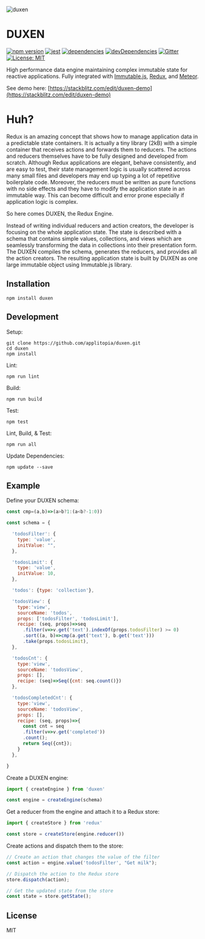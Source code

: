 ![duxen](http://applitopia.github.io/duxen/duxen.svg)

DUXEN
=====
[![npm version](https://badge.fury.io/js/duxen.svg)](https://badge.fury.io/js/duxen)
[![jest](https://img.shields.io/badge/tested_with-jest-brightgreen.svg)](https://facebook.github.io/jest/)
[![dependencies](https://img.shields.io/david/applitopia/duxen.svg)](https://david-dm.org/applitopia/duxen)
[![devDependencies](https://img.shields.io/david/dev/applitopia/duxen.svg)](https://david-dm.org/applitopia/duxen?type=dev)
[![Gitter](https://img.shields.io/gitter/room/applitopia/duxen.svg)](https://gitter.im/duxen/Lobby)
[![License: MIT](https://img.shields.io/badge/license-MIT-blue.svg)](https://opensource.org/licenses/MIT)

High performance data engine maintaining complex immutable state for reactive applications.
Fully integrated with [Immutable.js](https://facebook.github.io/immutable-js/), [Redux](https://redux.js.org), and [Meteor](https://meteor.com).

See demo here: [https://stackblitz.com/edit/duxen-demo](https://stackblitz.com/edit/duxen-demo)

Huh?
====
Redux is an amazing concept that shows how to manage application data in a predictable state containers. It is actually a tiny library (2kB) with a simple container that receives actions and forwards them to reducers. The actions and reducers themselves have to be fully designed and developed from scratch. Although Redux applications are elegant, behave consistently, and are easy to test, their state management logic is usually scattered across many small files and developers may end up typing a lot of repetitive boilerplate code. Moreover, the reducers must be written as pure functions with no side effects and they have to modify the application state in an immutable way. This can become difficult and error prone especially if application logic is complex.

So here comes DUXEN, the Redux Engine.

Instead of writing individual reducers and action creators, the developer is focusing on the whole application state. The state is described with a schema that contains simple values, collections, and views which are seamlessly transforming the data in collections into their presentation form. The DUXEN compiles the schema, generates the reducers, and provides all the action creators. The resulting application state is built by DUXEN as one large immutable object using Immutable.js library.


Installation
------------

```shell
npm install duxen
```

Development
-----------

Setup:

```shell
git clone https://github.com/applitopia/duxen.git
cd duxen
npm install
```

Lint:
```shell
npm run lint
```

Build:
```shell
npm run build
```

Test:
```shell
npm test
```

Lint, Build, & Test:
```shell
npm run all
```

Update Dependencies:
```shell
npm update --save
```

Example
------
Define your DUXEN schema:

```js
const cmp=(a,b)=>(a>b?1:(a<b?-1:0))

const schema = {

  'todosFilter': {
    type: 'value',
    initValue: "",
  },

  'todosLimit': {
    type: 'value',
    initValue: 10,
  },

  'todos': {type: 'collection'},

  'todosView': {
    type:'view',
    sourceName: 'todos',
    props: ['todosFilter', 'todosLimit'],
    recipe: (seq, props)=>seq
      .filter(v=>v.get('text').indexOf(props.todosFilter) >= 0)
      .sort((a, b)=>cmp(a.get('text'), b.get('text')))
      .take(props.todosLimit),
  },

  'todosCnt': {
    type:'view',
    sourceName: 'todosView',
    props: [],
    recipe: (seq)=>Seq({cnt: seq.count()})
  },

  'todosCompletedCnt': {
    type:'view',
    sourceName: 'todosView',
    props: [],
    recipe: (seq, props)=>{
      const cnt = seq
      .filter(v=>v.get('completed'))
      .count();
      return Seq({cnt});
    }
  },

}
```
Create a DUXEN engine:
```js
import { createEngine } from 'duxen'

const engine = createEngine(schema)
```
Get a reducer from the engine and attach it to a Redux store:
```js
import { createStore } from 'redux'

const store = createStore(engine.reducer())

```
Create actions and dispatch them to the store:
```js
// Create an action that changes the value of the filter
const action = engine.value('todosFilter', "Get milk");

// Dispatch the action to the Redux store
store.dispatch(action);

// Get the updated state from the store
const state = store.getState();
```

License
-------

MIT
